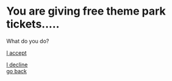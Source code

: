 # You are giving free theme park tickets.....   
What do you do?   

[I accept](accept/accept.md)   

[I decline](decline/decline.md)   
[go back](README.md)